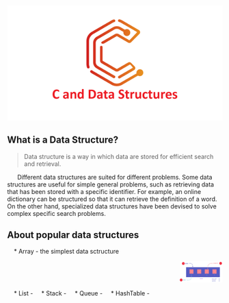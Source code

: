 <p align="center">
  <img src="https://github.com/StarKerrr/CCollections/blob/master/res/c-and-data-structures.png?raw=true" alt="CDS"/>
</p>

## What is a Data Structure?
> Data structure is a way in which data are stored for efficient search and retrieval.

&nbsp; &nbsp; &nbsp; Different data structures are suited for different problems. Some data structures are useful for simple general problems, such as retrieving data that has been stored with a specific identifier. For example, an online dictionary can be structured so that it can retrieve the definition of a word. On the other hand, specialized data structures have been devised to solve complex specific search problems.




## About popular data structures
> 
&nbsp; &nbsp; * Array - the simplest data sctructure 
<p align="right">
  <img src="https://github.com/StarKerrr/CCollections/blob/master/res/array-diargam.png?raw=true" style="width: 100px; height: 50px">
</p>
&nbsp; &nbsp; * List - 
&nbsp; &nbsp; * Stack - 
&nbsp; &nbsp; * Queue -
&nbsp; &nbsp; * HashTable -
